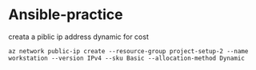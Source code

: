 # Ansible-practice



creata a piblic ip address dynamic for cost


`az network public-ip create --resource-group project-setup-2 --name workstation --version IPv4 --sku Basic --allocation-method Dynamic`
